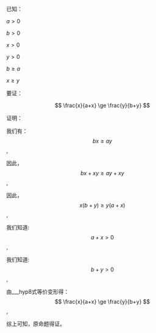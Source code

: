 已知：

$a > 0$

$b > 0$

$x > 0$

$y > 0$

$b \ge a$

$x \ge y$

要证：

$$ \frac{x}{a+x} \ge \frac{y}{b+y} $$

证明：

我们有：
$$ {b}{x} \ge {a}{y} $$
,

因此，
$$ {b}{x} + {x}{y} \ge {a}{y} + {x}{y} $$
,

因此，
$$ {x}{(b + y)} \ge {y}{(a + x)} $$
,

我们知道:
$$ a + x > 0$$
,

我们知道:
$$ b + y > 0$$
,

由___hyp8式等价变形得：
$$ \frac{x}{a+x} \ge \frac{y}{b+y} $$
,

综上可知，原命题得证。
